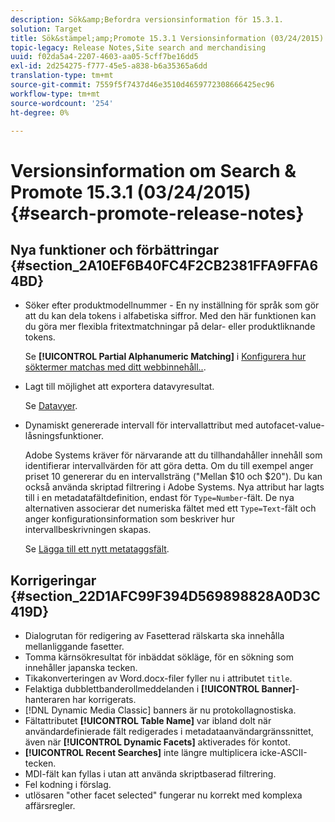 ```yaml
---
description: Sök&amp;Befordra versionsinformation för 15.3.1.
solution: Target
title: Sök&stämpel;amp;Promote 15.3.1 Versionsinformation (03/24/2015)
topic-legacy: Release Notes,Site search and merchandising
uuid: f02da5a4-2207-4603-aa05-5cff7be16dd5
exl-id: 2d254275-f777-45e5-a838-b6a35365a6dd
translation-type: tm+mt
source-git-commit: 7559f5f7437d46e3510d4659772308666425ec96
workflow-type: tm+mt
source-wordcount: '254'
ht-degree: 0%

---
```


# Versionsinformation om Search &amp; Promote 15.3.1 (03/24/2015){#search-promote-release-notes}

## Nya funktioner och förbättringar {#section_2A10EF6B40FC4F2CB2381FFA9FFA64BD}

* Söker efter produktmodellnummer - En ny inställning för språk som gör att du kan dela tokens i alfabetiska siffror. Med den här funktionen kan du göra mer flexibla fritextmatchningar på delar- eller produktliknande tokens.

   Se **[!UICONTROL Partial Alphanumeric Matching]** i [Konfigurera hur söktermer matchas med ditt webbinnehåll..](../c-about-linguistics-menu/c-about-words-and-language.md#task_351A9144A51F4B41923BDBACDEF3B616).

* Lagt till möjlighet att exportera datavyresultat.

   Se [Datavyer](../c-about-reports-menu/c-about-data-views.md#concept_DCA897D074464BC1861AA47B40CC86C3).

* Dynamiskt genererade intervall för intervallattribut med autofacet-value-låsningsfunktioner.

   Adobe Systems kräver för närvarande att du tillhandahåller innehåll som identifierar intervallvärden för att göra detta. Om du till exempel anger priset 10 genererar du en intervallsträng (&quot;Mellan $10 och $20&quot;). Du kan också använda skriptad filtrering i Adobe Systems. Nya attribut har lagts till i en metadatafältdefinition, endast för `Type=Number`-fält. De nya alternativen associerar det numeriska fältet med ett `Type=Text`-fält och anger konfigurationsinformation som beskriver hur intervallbeskrivningen skapas.

   Se [Lägga till ett nytt metataggsfält](../c-about-settings-menu/c-about-metadata-menu.md#task_6DF188C0FC7F4831A4444CA9AFA615E5).

## Korrigeringar {#section_22D1AFC99F394D569898828A0D3C419D}

* Dialogrutan för redigering av Fasetterad rälskarta ska innehålla mellanliggande fasetter.
* Tomma kärnsökresultat för inbäddat sökläge, för en sökning som innehåller japanska tecken.
* Tikakonverteringen av Word.docx-filer fyller nu i attributet `title`.
* Felaktiga dubblettbanderollmeddelanden i **[!UICONTROL Banner]**-hanteraren har korrigerats.
* [!DNL Dynamic Media Classic] banners är nu protokollagnostiska.
* Fältattributet **[!UICONTROL Table Name]** var ibland dolt när användardefinierade fält redigerades i metadataanvändargränssnittet, även när **[!UICONTROL Dynamic Facets]** aktiverades för kontot.
* **[!UICONTROL Recent Searches]** inte längre multiplicera icke-ASCII-tecken.
* MDI-fält kan fyllas i utan att använda skriptbaserad filtrering.
* Fel kodning i förslag.
* utlösaren &quot;other facet selected&quot; fungerar nu korrekt med komplexa affärsregler.
